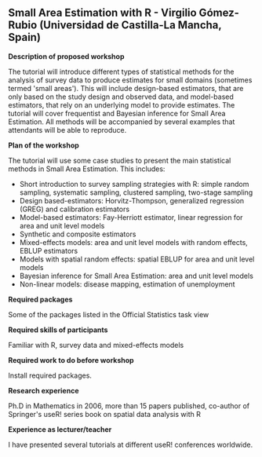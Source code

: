 ## Small Area Estimation with R - Virgilio Gómez-Rubio (Universidad de Castilla-La Mancha, Spain)
 
**Description of proposed workshop**

The tutorial will introduce different types of statistical methods for the
analysis of survey data to produce estimates for small domains (sometimes
termed 'small areas'). This will include design-based estimators, that are only
based on the study design and observed data, and model-based estimators, that
rely on an underlying model to provide estimates. The tutorial
will cover frequentist and Bayesian inference for Small Area Estimation.
All methods will be accompanied by several examples that attendants will be able to reproduce.
 
**Plan of the workshop**

The tutorial will use some case studies to present the main statistical
methods in Small Area Estimation. This includes:

* Short introduction to survey sampling strategies with R: simple random
sampling, systematic sampling, clustered sampling, two-stage sampling
* Design based-estimators: Horvitz-Thompson, generalized regression (GREG) and calibration estimators
* Model-based estimators: Fay-Herriott estimator, linear regression for
area and unit level models
* Synthetic and composite estimators
* Mixed-effects models: area and unit level models with random effects, EBLUP estimators
* Models with spatial random effects: spatial EBLUP for area and unit level models
* Bayesian inference for Small Area Estimation: area and unit level models
* Non-linear models: disease mapping, estimation of unemployment

**Required packages**

Some of the packages listed in the Official Statistics task view
 
**Required skills of participants**

Familiar with R, survey data and mixed-effects models
 
**Required work to do before workshop**

Install required packages.
 
**Research experience**

Ph.D in Mathematics in 2006, more than 15 papers published, co-author of Springer's useR! series book on spatial data analysis with R
 
**Experience as lecturer/teacher**

I have presented several tutorials at different useR! conferences worldwide.
